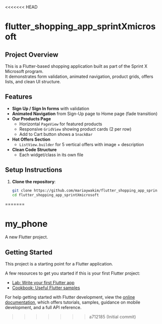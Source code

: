 <<<<<<< HEAD
# flutter_shopping_app_sprintXmicrosoft
##  Project Overview
This is a Flutter-based shopping application built as part of the Sprint X Microsoft program.  
It demonstrates form validation, animated navigation, product grids, offers lists, and clean UI structure.

##  Features
- **Sign Up / Sign In forms** with validation
- **Animated Navigation** from Sign-Up page to Home page (fade transition)
- **Our Products Page**
  - Horizontal `PageView` for featured products
  - Responsive `GridView` showing product cards (2 per row)
  - Add to Cart button shows a `SnackBar`
- **Hot Offers Section**
  - `ListView.builder` for 5 vertical offers with image + description
- **Clean Code Structure**
  - Each widget/class in its own file

## Setup Instructions
1. **Clone the repository**:
   ```bash
   git clone https://github.com/mariaywakim/flutter_shopping_app_sprintXmicrosoft.git
   cd flutter_shopping_app_sprintXmicrosoft
=======
# my_phone

A new Flutter project.

## Getting Started

This project is a starting point for a Flutter application.

A few resources to get you started if this is your first Flutter project:

- [Lab: Write your first Flutter app](https://docs.flutter.dev/get-started/codelab)
- [Cookbook: Useful Flutter samples](https://docs.flutter.dev/cookbook)

For help getting started with Flutter development, view the
[online documentation](https://docs.flutter.dev/), which offers tutorials,
samples, guidance on mobile development, and a full API reference.
>>>>>>> a712185 (Initial commit)
